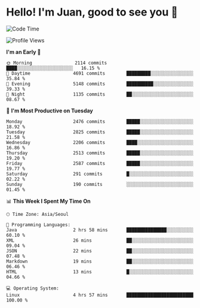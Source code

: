 # Hello! I'm Juan, good to see you 👋

<!--
**Y-k-Y/Y-k-Y** is a ✨ _special_ ✨ repository because its `README.md` (this file) appears on your GitHub profile.

Here are some ideas to get you started:

- 🔭 I’m currently working on ...
- 🌱 I’m currently learning ...
- 👯 I’m looking to collaborate on ...
- 🤔 I’m looking for help with ...
- 💬 Ask me about ...
- 📫 How to reach me: ...
- 😄 Pronouns: ...
- ⚡ Fun fact: ...
-->
<!--
![Profile views](https://gpvc.arturio.dev/Y-k-Y)

[![Omid Nikrah StackOverflow](https://github-readme-stackoverflow.vercel.app/?userID=9517076)](https://stackoverflow.com/users/9517076/i-have-10-fingers)
-->

<!--START_SECTION:waka-->
![Code Time](http://img.shields.io/badge/Code%20Time-1%2C722%20hrs%2041%20mins-blue)

![Profile Views](http://img.shields.io/badge/Profile%20Views-0-blue)

**I'm an Early 🐤** 

```text
🌞 Morning                2114 commits        ████░░░░░░░░░░░░░░░░░░░░░   16.15 % 
🌆 Daytime                4691 commits        █████████░░░░░░░░░░░░░░░░   35.84 % 
🌃 Evening                5148 commits        ██████████░░░░░░░░░░░░░░░   39.33 % 
🌙 Night                  1135 commits        ██░░░░░░░░░░░░░░░░░░░░░░░   08.67 % 
```
📅 **I'm Most Productive on Tuesday** 

```text
Monday                   2476 commits        █████░░░░░░░░░░░░░░░░░░░░   18.92 % 
Tuesday                  2825 commits        █████░░░░░░░░░░░░░░░░░░░░   21.58 % 
Wednesday                2206 commits        ████░░░░░░░░░░░░░░░░░░░░░   16.86 % 
Thursday                 2513 commits        █████░░░░░░░░░░░░░░░░░░░░   19.20 % 
Friday                   2587 commits        █████░░░░░░░░░░░░░░░░░░░░   19.77 % 
Saturday                 291 commits         █░░░░░░░░░░░░░░░░░░░░░░░░   02.22 % 
Sunday                   190 commits         ░░░░░░░░░░░░░░░░░░░░░░░░░   01.45 % 
```


📊 **This Week I Spent My Time On** 

```text
🕑︎ Time Zone: Asia/Seoul

💬 Programming Languages: 
Java                     2 hrs 58 mins       ███████████████░░░░░░░░░░   60.10 % 
XML                      26 mins             ██░░░░░░░░░░░░░░░░░░░░░░░   09.04 % 
JSON                     22 mins             ██░░░░░░░░░░░░░░░░░░░░░░░   07.48 % 
Markdown                 19 mins             ██░░░░░░░░░░░░░░░░░░░░░░░   06.46 % 
HTML                     13 mins             █░░░░░░░░░░░░░░░░░░░░░░░░   04.66 % 

💻 Operating System: 
Linux                    4 hrs 57 mins       █████████████████████████   100.00 % 
```


<!--END_SECTION:waka-->

